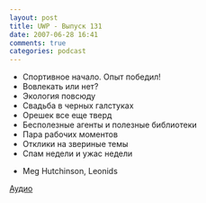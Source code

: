 ```yaml
---
layout: post
title: UWP - Выпуск 131
date: 2007-06-28 16:41
comments: true
categories: podcast
---
```


- Спортивное начало. Опыт победил!
- Вовлекать или нет?
- Экология повсюду
- Свадьба в черных галстуках
- Орешек все еще тверд
- Бесполезные агенты и полезные библиотеки
- Пара рабочих моментов
- Отклики на звериные темы
- Спам недели и ужас недели


* Meg Hutchinson, Leonids


[Аудио](https://podcast.umputun.com/media/ump_podcast131.mp3)
<audio src="https://podcast.umputun.com/media/ump_podcast131.mp3" preload="none">
